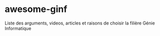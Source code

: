 # awesome-ginf
Liste des arguments, videos, articles et raisons de choisir la filière Génie Informatique
